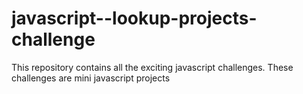 # javascript--lookup-projects-challenge
This repository contains all the exciting javascript challenges.
These challenges are mini javascript projects
